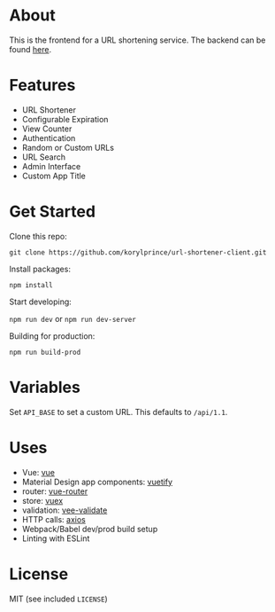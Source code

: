 # About

This is the frontend for a URL shortening service. The backend can be found [here](https://github.com/korylprince/url-shortener-server).

# Features

* URL Shortener
* Configurable Expiration
* View Counter
* Authentication
* Random or Custom URLs
* URL Search
* Admin Interface
* Custom App Title

# Get Started

Clone this repo:

`git clone https://github.com/korylprince/url-shortener-client.git`

Install packages:

`npm install`

Start developing:

`npm run dev` or `npm run dev-server`

Building for production:

`npm run build-prod`

# Variables

Set `API_BASE` to set a custom URL. This defaults to `/api/1.1`.

# Uses

* Vue: [vue](https://vuejs.org/)
* Material Design app components: [vuetify](https://vuetifyjs.com/)
* router: [vue-router](https://router.vuejs.org/en/)
* store: [vuex](https://vuex.vuejs.org/en/)
* validation: [vee-validate](http://vee-validate.logaretm.com/)
* HTTP calls: [axios](https://github.com/axios/axios)
* Webpack/Babel dev/prod build setup
* Linting with ESLint

# License

MIT (see included `LICENSE`)
